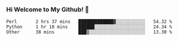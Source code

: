 ### Hi Welcome to My Github!  👋


<!--START_SECTION:waka-->

```text
Perl       2 hrs 37 mins   █████████████▓░░░░░░░░░░░   54.32 %
Python     1 hr 10 mins    ██████░░░░░░░░░░░░░░░░░░░   24.34 %
Other      38 mins         ███▒░░░░░░░░░░░░░░░░░░░░░   13.30 %
```

<!--END_SECTION:waka-->


<!--
**littlestone111/littlestone111** is a ✨ _special_ ✨ repository because its `README.md` (this file) appears on your GitHub profile.


Here are some ideas to get you started:

- 🔭 I’m currently working on ...
- 🌱 I’m currently learning ...
- 👯 I’m looking to collaborate on ...
- 🤔 I’m looking for help with ...
- 💬 Ask me about ...
- 📫 How to reach me: ...
- 😄 Pronouns: ...
- ⚡ Fun fact: ...
-->
